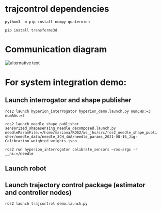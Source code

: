 # trajcontrol dependencies
``python3 -m pip install numpy-quaternion`` 

``pip install transforms3d``

# Communication diagram
![alternative text](http://www.plantuml.com/plantuml/proxy?cache=no&src=https://raw.github.com/maribernardes/trajcontrol_jhu/main/comm_diagram.txt)

# For system integration demo:
## Launch interrogator and shape publisher
``ros2 launch hyperion_interrogator hyperion_demo.launch.py numCHs:=3 numAAs:=3`` 

``ros2 launch needle_shape_publisher sensorized_shapesensing_needle_decomposed.launch.py needleParamFile:=/home/mariana/ROS2/ws_jhu/src/ros2_needle_shape_publisher/needle_data/needle_3CH_4AA/needle_params_2021-08-16_Jig-Calibration_weighted_weights.json`` 

``ros2 run hyperion_interrogator calibrate_sensors –ros-args -r __ns:=/needle`` 

## Launch robot
<INSERT INSTRUCTIONS HERE>

## Launch trajectory control package (estimator and controller nodes)
``ros2 launch trajcontrol demo.launch.py`` 

